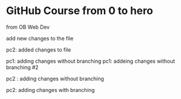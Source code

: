 # GitHub Course from 0 to hero

from OB Web Dev

add new changes to the file

pc2: added changes to file

pc1: adding changes without branching
pc1: addeing changes without branching #2

pc2 : adding changes without branching

pc2: adding changes with branching
